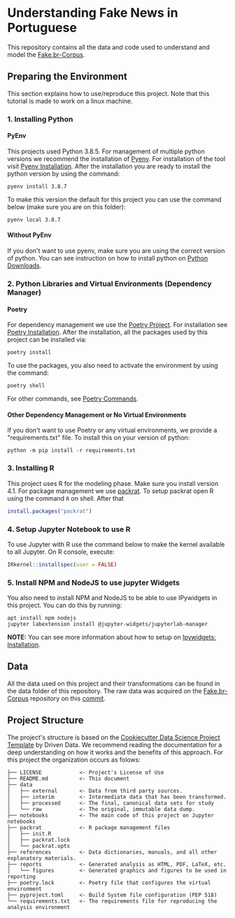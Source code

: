 # Understanding Fake News in Portuguese

This repository contains all the data and code used to understand and model the [Fake.br-Corpus](https://github.com/roneysco/Fake.br-Corpus).

## Preparing the Environment
This section explains how to use/reproduce this project. Note that this tutorial is made to work on a linux machine.

### 1. Installing Python

#### PyEnv
This projects used Python 3.8.5. For management of multiple python versions we recommend the installation of [Pyenv](https://github.com/pyenv/pyenv). For installation of the tool visit [Pyenv Installation](https://github.com/pyenv/pyenv#installation). After the installation you are ready to install the python version by using the command:

```shell
pyenv install 3.8.7
```
To make this version the default for this project you can use the command below (make sure you are on this folder): 

```shell
pyenv local 3.8.7
```

#### Without PyEnv
If you don't want to use pyenv, make sure you are using the correct version of python. You can see instruction on how to install python on [Python Downloads](https://www.python.org/downloads/).

### 2. Python Libraries and Virtual Environments (Dependency Manager)
#### Poetry
For dependency management we use the [Poetry Project](https://python-poetry.org/). For installation see [Poetry Installation](https://python-poetry.org/docs/#installation). After the installation, all the packages used by this project can be installed via:
```shell
poetry install
```
To use the packages, you also need to activate the environment by using the command:
```shell
poetry shell
```
For other commands, see [Poetry Commands](https://python-poetry.org/docs/cli/).

#### Other Dependency Management or No Virtual Environments
If you don't want to use Poetry or any virtual environments, we provide a "requirements.txt" file. To install this on your version of python:

```shell
python -m pip install -r requirements.txt
```
### 3. Installing R
This project uses R for the modeling phase. Make sure you install version 4.1.
For package management we use [packrat](https://rstudio.github.io/packrat/). To
setup packrat open R using the command ```R``` on shell. After that

```R
install.packages("packrat")
```

### 4. Setup Jupyter Notebook to use R
To use Jupyter with R use the command below to make the kernel available to
all Jupyter. On R console, execute:

```R
IRkernel::installspec(user = FALSE)
```

### 5. Install NPM and NodeJS to use jupyter Widgets
You also need to install NPM and NodeJS to be able to use IPywidgets in this
project. You can do this by running:

```shell
apt install npm nodejs
jupyter labextension install @jupyter-widgets/jupyterlab-manager
```
**NOTE:** You can see more information about how to setup on
[Ipywidgets: Installation](https://ipywidgets.readthedocs.io/en/latest/user_install.html). 


## Data
All the data used on this project and their transformations can be found in the data folder of this repository. The raw data was acquired on the [Fake.br-Corpus](https://github.com/roneysco/Fake.br-Corpus) repository on this [commit](https://github.com/roneysco/Fake.br-Corpus/tree/780f5516c4ae070761632d98ac3368f3ded09d35).

## Project Structure
The project's structure is based on the [Cookiecutter Data Science Project Template](https://drivendata.github.io/cookiecutter-data-science/) by Driven Data. We recommend reading the documentation for a deep understanding on how it works and the benefits of this approach. For this project the organization occurs as folows:

    ├── LICENSE            <- Project's License of Use
    ├── README.md          <- This document
    ├── data
    │   ├── external       <- Data from third party sources.
    │   ├── interim        <- Intermediate data that has been transformed.
    │   ├── processed      <- The final, canonical data sets for study
    │   └── raw            <- The original, immutable data dump.
    ├── notebooks          <- The main code of this project on Jupyter notebooks
    ├── packrat            <- R package management files
    │   ├── init.R
    │   ├── packrat.lock
    │   └── packrat.opts
    ├── references         <- Data dictionaries, manuals, and all other explanatory materials.
    ├── reports            <- Generated analysis as HTML, PDF, LaTeX, etc.
    │   └── figures        <- Generated graphics and figures to be used in reporting
    ├── poetry.lock        <- Poetry file that configures the virtual environment
    ├── pyproject.toml     <- Build System file configuration (PEP 518)
    └── requirements.txt   <- The requirements file for reproducing the analysis environment
